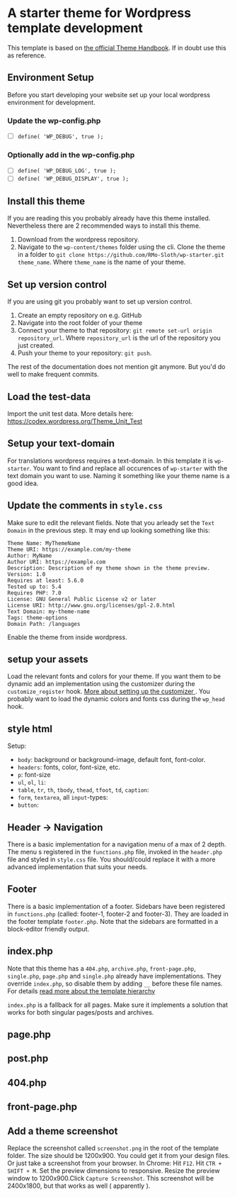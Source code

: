 # A starter theme for Wordpress template development

This template is based on [the official Theme Handbook](https://developer.wordpress.org/themes/). If in doubt use this as reference. 

## Environment Setup

Before you start developing your website set up your local wordpress environment for development.

### Update the wp-config.php
- [ ] ```define( 'WP_DEBUG', true );``` 

### Optionally add in the wp-config.php
- [ ] ```define( 'WP_DEBUG_LOG', true );```
- [ ] ```define( 'WP_DEBUG_DISPLAY', true );```

## Install this theme

If you are reading this you probably already have this theme installed. Nevertheless there are 2 recommended ways to install this theme.

1. Download from the wordpress repository.
2. Navigate to the `wp-content/themes` folder using the cli. Clone the theme in a folder to `git clone https://github.com/RMo-Sloth/wp-starter.git theme_name`. Where `theme_name` is the name of your theme.

## Set up version control

If you are using git you probably want to set up version control.

1. Create an empty repository on e.g. GitHub
2. Navigate into the root folder of your theme
3. Connect your theme to that repository: `git remote set-url origin repository_url`. Where `repository_url` is the url of the repository you just created.
4. Push your theme to your repository: `git push`.

The rest of the documentation does not mention git anymore. But you'd do well to make frequent commits.

## Load the test-data

Import the unit test data. More details here: [ https://codex.wordpress.org/Theme_Unit_Test ]( https://codex.wordpress.org/Theme_Unit_Test )

## Setup your text-domain

For translations wordpress requires a text-domain. In this template it is `wp-starter`. You want to find and replace all occurences of `wp-starter` with the text domain you want to use. Naming it something like your theme name is a good idea.

## Update the comments in `style.css`

Make sure to edit the relevant fields. Note that you arleady set the `Text Domain` in the previous step. It may end up looking something like this:

```
Theme Name: MyThemeName
Theme URI: https://example.com/my-theme
Author: MyName
Author URI: https://example.com
Description: Description of my theme shown in the theme preview.
Version: 1.0
Requires at least: 5.6.0
Tested up to: 5.4
Requires PHP: 7.0
License: GNU General Public License v2 or later
License URI: http://www.gnu.org/licenses/gpl-2.0.html
Text Domain: my-theme-name
Tags: theme-options
Domain Path: /languages
```
Enable the theme from inside wordpress.

## setup your assets
Load the relevant fonts and colors for your theme. If you want them to be dynamic add an implementation using the customizer during the `customize_register` hook. [ More about setting up the customizer ]( https://codex.wordpress.org/Theme_Customization_API ). You probably want to load the dynamic colors and fonts css during the `wp_head` hook. 

## style html
Setup:
* `body`: background or background-image, default font, font-color.
* `headers`: fonts, color, font-size, etc.
* `p`: font-size 
* `ul`, `ol`, `li`: 
* `table`, `tr`, `th`, `tbody`, `thead`, `tfoot`, `td`, `caption`: 
* `form`, `textarea`, all `input`-types: 
* `button`: 

## Header -> Navigation
There is a basic implementation for a navigation menu of a max of 2 depth. The menu s registered in the `functions.php` file, invoked in the `header.php` file and styled in `style.css` file. You should/could replace it with a more advanced implementation that suits your needs.

## Footer
There is a basic implementation of a footer. Sidebars have been registered in `functions.php` (called: footer-1, footer-2 and footer-3). They are loaded in the footer template `footer.php`. Note that the sidebars are formatted in a block-editor friendly output. 

## index.php
Note that this theme has a `404.php`, `archive.php`, `front-page.php`, `single.php`, `page.php` and `single.php` already have implementations. They override `index.php`, so disable them by adding `__` before these file names. For details [ read more about the template hierarchy ](https://developer.wordpress.org/themes/basics/template-hierarchy/)

`index.php` is a fallback for all pages. Make sure it implements a solution that works for both singular pages/posts and archives.

## page.php

## post.php

## 404.php

## front-page.php

## Add a theme screenshot

Replace the screenshot called `screenshot.png` in the root of the template folder. The size should be 1200x900. You could get it from your design files. Or just take a screenshot from your browser. In Chrome: Hit `F12`. Hit `CTR + SHIFT + M`. Set the preview dimensions to responsive. Resize the preview window to 1200x900.Click `Capture Screenshot`. This screenshot will be 2400x1800, but that works as well ( apparently ).